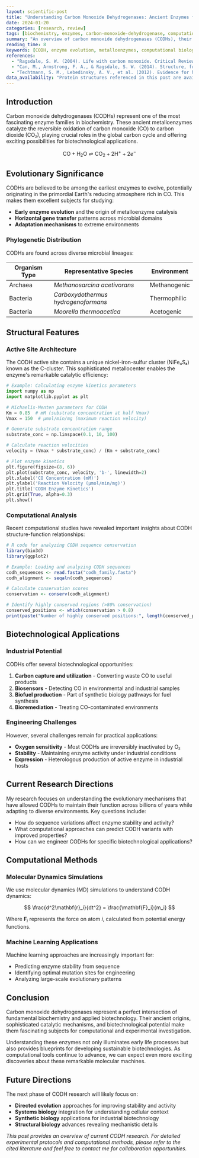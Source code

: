 ```yaml
---
layout: scientific-post
title: "Understanding Carbon Monoxide Dehydrogenases: Ancient Enzymes for Modern Biotechnology"
date: 2024-01-20
categories: [research, review]
tags: [biochemistry, enzymes, carbon-monoxide-dehydrogenase, computational-biology, protein-structure]
summary: "An overview of carbon monoxide dehydrogenases (CODHs), their evolutionary significance, structural features, and potential biotechnological applications."
reading_time: 8
keywords: [CODH, enzyme evolution, metalloenzymes, computational biology, biotechnology]
references:
  - "Ragsdale, S. W. (2004). Life with carbon monoxide. Critical Reviews in Biochemistry and Molecular Biology, 39(3), 165-195."
  - "Can, M., Armstrong, F. A., & Ragsdale, S. W. (2014). Structure, function, and mechanism of the nickel metalloenzymes, CO dehydrogenase, and acetyl-CoA synthase. Chemical Reviews, 114(8), 4149-4174."
  - "Techtmann, S. M., Lebedinsky, A. V., et al. (2012). Evidence for horizontal gene transfer of anaerobic carbon monoxide dehydrogenases. Frontiers in Microbiology, 3, 132."
data_availability: "Protein structures referenced in this post are available from the Protein Data Bank (PDB). Sequence data can be accessed through NCBI GenBank."
---
```


## Introduction

Carbon monoxide dehydrogenases (CODHs) represent one of the most fascinating enzyme families in biochemistry. These ancient metalloenzymes catalyze the reversible oxidation of carbon monoxide (CO) to carbon dioxide (CO₂), playing crucial roles in the global carbon cycle and offering exciting possibilities for biotechnological applications.

$$
\text{CO} + \text{H}_2\text{O} \rightleftharpoons \text{CO}_2 + 2\text{H}^+ + 2e^-
$$

## Evolutionary Significance

CODHs are believed to be among the earliest enzymes to evolve, potentially originating in the primordial Earth's reducing atmosphere rich in CO. This makes them excellent subjects for studying:

- **Early enzyme evolution** and the origin of metalloenzyme catalysis
- **Horizontal gene transfer** patterns across microbial domains
- **Adaptation mechanisms** to extreme environments

### Phylogenetic Distribution

CODHs are found across diverse microbial lineages:

| Organism Type | Representative Species | Environment |
|---------------|----------------------|-------------|
| Archaea | *Methanosarcina acetivorans* | Methanogenic |
| Bacteria | *Carboxydothermus hydrogenoformans* | Thermophilic |
| Bacteria | *Moorella thermoacetica* | Acetogenic |

## Structural Features

### Active Site Architecture

The CODH active site contains a unique nickel-iron-sulfur cluster (NiFe₄S₄) known as the C-cluster. This sophisticated metallocenter enables the enzyme's remarkable catalytic efficiency:

```python
# Example: Calculating enzyme kinetics parameters
import numpy as np
import matplotlib.pyplot as plt

# Michaelis-Menten parameters for CODH
Km = 0.85  # mM (substrate concentration at half Vmax)
Vmax = 150  # μmol/min/mg (maximum reaction velocity)

# Generate substrate concentration range
substrate_conc = np.linspace(0.1, 10, 100)

# Calculate reaction velocities
velocity = (Vmax * substrate_conc) / (Km + substrate_conc)

# Plot enzyme kinetics
plt.figure(figsize=(8, 6))
plt.plot(substrate_conc, velocity, 'b-', linewidth=2)
plt.xlabel('CO Concentration (mM)')
plt.ylabel('Reaction Velocity (μmol/min/mg)')
plt.title('CODH Enzyme Kinetics')
plt.grid(True, alpha=0.3)
plt.show()
```

### Computational Analysis

Recent computational studies have revealed important insights about CODH structure-function relationships:

```r
# R code for analyzing CODH sequence conservation
library(bio3d)
library(ggplot2)

# Example: Loading and analyzing CODH sequences
codh_sequences <- read.fasta("codh_family.fasta")
codh_alignment <- seqaln(codh_sequences)

# Calculate conservation scores
conservation <- conserv(codh_alignment)

# Identify highly conserved regions (>80% conservation)
conserved_positions <- which(conservation > 0.8)
print(paste("Number of highly conserved positions:", length(conserved_positions)))
```

## Biotechnological Applications

### Industrial Potential

CODHs offer several biotechnological opportunities:

1. **Carbon capture and utilization** - Converting waste CO to useful products
2. **Biosensors** - Detecting CO in environmental and industrial samples  
3. **Biofuel production** - Part of synthetic biology pathways for fuel synthesis
4. **Bioremediation** - Treating CO-contaminated environments

### Engineering Challenges

However, several challenges remain for practical applications:

- **Oxygen sensitivity** - Most CODHs are irreversibly inactivated by O₂
- **Stability** - Maintaining enzyme activity under industrial conditions
- **Expression** - Heterologous production of active enzyme in industrial hosts

## Current Research Directions

My research focuses on understanding the evolutionary mechanisms that have allowed CODHs to maintain their function across billions of years while adapting to diverse environments. Key questions include:

- How do sequence variations affect enzyme stability and activity?
- What computational approaches can predict CODH variants with improved properties?
- How can we engineer CODHs for specific biotechnological applications?

## Computational Methods

### Molecular Dynamics Simulations

We use molecular dynamics (MD) simulations to understand CODH dynamics:

$$
\frac{d^2\mathbf{r}_i}{dt^2} = \frac{\mathbf{F}_i}{m_i}
$$

Where $\mathbf{F}_i$ represents the force on atom $i$, calculated from potential energy functions.

### Machine Learning Applications

Machine learning approaches are increasingly important for:

- Predicting enzyme stability from sequence
- Identifying optimal mutation sites for engineering
- Analyzing large-scale evolutionary patterns

## Conclusion

Carbon monoxide dehydrogenases represent a perfect intersection of fundamental biochemistry and applied biotechnology. Their ancient origins, sophisticated catalytic mechanisms, and biotechnological potential make them fascinating subjects for computational and experimental investigation.

Understanding these enzymes not only illuminates early life processes but also provides blueprints for developing sustainable biotechnologies. As computational tools continue to advance, we can expect even more exciting discoveries about these remarkable molecular machines.

## Future Directions

The next phase of CODH research will likely focus on:

- **Directed evolution** approaches for improving stability and activity
- **Systems biology** integration for understanding cellular context
- **Synthetic biology** applications for industrial biotechnology
- **Structural biology** advances revealing mechanistic details

*This post provides an overview of current CODH research. For detailed experimental protocols and computational methods, please refer to the cited literature and feel free to contact me for collaboration opportunities.*